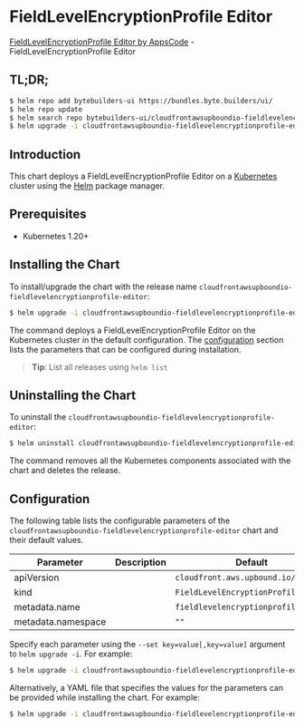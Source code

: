 # FieldLevelEncryptionProfile Editor

[FieldLevelEncryptionProfile Editor by AppsCode](https://byte.builders) - FieldLevelEncryptionProfile Editor

## TL;DR;

```bash
$ helm repo add bytebuilders-ui https://bundles.byte.builders/ui/
$ helm repo update
$ helm search repo bytebuilders-ui/cloudfrontawsupboundio-fieldlevelencryptionprofile-editor --version=v0.4.18
$ helm upgrade -i cloudfrontawsupboundio-fieldlevelencryptionprofile-editor bytebuilders-ui/cloudfrontawsupboundio-fieldlevelencryptionprofile-editor -n default --create-namespace --version=v0.4.18
```

## Introduction

This chart deploys a FieldLevelEncryptionProfile Editor on a [Kubernetes](http://kubernetes.io) cluster using the [Helm](https://helm.sh) package manager.

## Prerequisites

- Kubernetes 1.20+

## Installing the Chart

To install/upgrade the chart with the release name `cloudfrontawsupboundio-fieldlevelencryptionprofile-editor`:

```bash
$ helm upgrade -i cloudfrontawsupboundio-fieldlevelencryptionprofile-editor bytebuilders-ui/cloudfrontawsupboundio-fieldlevelencryptionprofile-editor -n default --create-namespace --version=v0.4.18
```

The command deploys a FieldLevelEncryptionProfile Editor on the Kubernetes cluster in the default configuration. The [configuration](#configuration) section lists the parameters that can be configured during installation.

> **Tip**: List all releases using `helm list`

## Uninstalling the Chart

To uninstall the `cloudfrontawsupboundio-fieldlevelencryptionprofile-editor`:

```bash
$ helm uninstall cloudfrontawsupboundio-fieldlevelencryptionprofile-editor -n default
```

The command removes all the Kubernetes components associated with the chart and deletes the release.

## Configuration

The following table lists the configurable parameters of the `cloudfrontawsupboundio-fieldlevelencryptionprofile-editor` chart and their default values.

|     Parameter      | Description |                    Default                     |
|--------------------|-------------|------------------------------------------------|
| apiVersion         |             | <code>cloudfront.aws.upbound.io/v1beta1</code> |
| kind               |             | <code>FieldLevelEncryptionProfile</code>       |
| metadata.name      |             | <code>fieldlevelencryptionprofile</code>       |
| metadata.namespace |             | <code>""</code>                                |


Specify each parameter using the `--set key=value[,key=value]` argument to `helm upgrade -i`. For example:

```bash
$ helm upgrade -i cloudfrontawsupboundio-fieldlevelencryptionprofile-editor bytebuilders-ui/cloudfrontawsupboundio-fieldlevelencryptionprofile-editor -n default --create-namespace --version=v0.4.18 --set apiVersion=cloudfront.aws.upbound.io/v1beta1
```

Alternatively, a YAML file that specifies the values for the parameters can be provided while
installing the chart. For example:

```bash
$ helm upgrade -i cloudfrontawsupboundio-fieldlevelencryptionprofile-editor bytebuilders-ui/cloudfrontawsupboundio-fieldlevelencryptionprofile-editor -n default --create-namespace --version=v0.4.18 --values values.yaml
```
